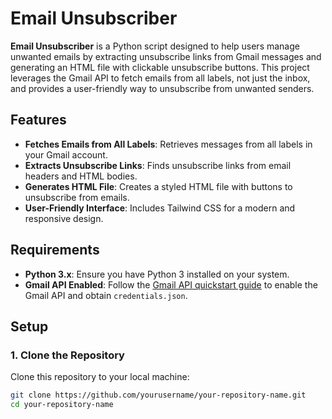 # Email Unsubscriber

**Email Unsubscriber** is a Python script designed to help users manage unwanted emails by extracting unsubscribe links from Gmail messages and generating an HTML file with clickable unsubscribe buttons. This project leverages the Gmail API to fetch emails from all labels, not just the inbox, and provides a user-friendly way to unsubscribe from unwanted senders.

## Features

- **Fetches Emails from All Labels**: Retrieves messages from all labels in your Gmail account.
- **Extracts Unsubscribe Links**: Finds unsubscribe links from email headers and HTML bodies.
- **Generates HTML File**: Creates a styled HTML file with buttons to unsubscribe from emails.
- **User-Friendly Interface**: Includes Tailwind CSS for a modern and responsive design.

## Requirements

- **Python 3.x**: Ensure you have Python 3 installed on your system.
- **Gmail API Enabled**: Follow the [Gmail API quickstart guide](https://developers.google.com/gmail/api/quickstart/python) to enable the Gmail API and obtain `credentials.json`.

## Setup

### 1. Clone the Repository

Clone this repository to your local machine:

```bash
git clone https://github.com/yourusername/your-repository-name.git
cd your-repository-name
